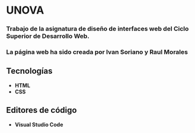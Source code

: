 # UNOVA

### Trabajo de la asignatura de diseño de interfaces web del Ciclo Superior de Desarrollo Web. 

### La página web ha sido creada por Ivan Soriano y Raul Morales

## Tecnologías

* **HTML**
* **CSS**

## Editores de código

* **Visual Studio Code**